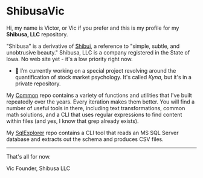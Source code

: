 # ShibusaVic

Hi, my name is Victor, or Vic if you prefer and this is my profile for my **Shibusa, LLC** repository.

"Shibusa" is a derivative of [Shibui](https://en.wikipedia.org/wiki/Shibui), a reference to "simple, subtle, and unobtrusive beauty." Shibusa, LLC is a company registered in the State of Iowa. No web site yet - it's a low priority right now.

- 🔭 I’m currently working on a special project revolving around the quantification of stock market psychology. It's called _Kyna_, but it's in a private repository.

My [Common](https://github.com/shibusavic/Common) repo contains a variety of functions and utilities that I've built repeatedly over the years. Every iteration makes them better. You will find a number of useful tools in there, including text transformations, common math solutions, and a CLI that uses regular expressions to find content within files (and yes, I know that grep already exists).

My [SqlExplorer](https://github.com/shibusavic/SqlExplorer) repo contains a CLI tool that reads an MS SQL Server database and extracts out the schema and produces CSV files.

--------

That's all for now.

Vic
Founder, Shibusa LLC
